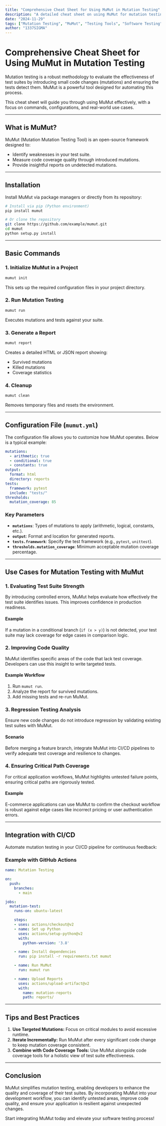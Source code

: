 ```yaml
---
title: "Comprehensive Cheat Sheet for Using MuMut in Mutation Testing"
description: "A detailed cheat sheet on using MuMut for mutation testing, covering commands, configurations, and real-world use cases."
date: "2024-11-29"
tags: ["Mutation Testing", "MuMut", "Testing Tools", "Software Testing"]
author: "1337SIGMA"
---
```


# Comprehensive Cheat Sheet for Using MuMut in Mutation Testing

Mutation testing is a robust methodology to evaluate the effectiveness of test suites by introducing small code changes (mutations) and ensuring the tests detect them. MuMut is a powerful tool designed for automating this process.

This cheat sheet will guide you through using MuMut effectively, with a focus on commands, configurations, and real-world use cases.

---

## What is MuMut?

MuMut (Mutation Mutation Testing Tool) is an open-source framework designed to:
- Identify weaknesses in your test suite.
- Measure code coverage quality through introduced mutations.
- Provide insightful reports on undetected mutations.

---

## Installation

Install MuMut via package managers or directly from its repository:

```bash
# Install via pip (Python environment)
pip install mumut

# Or clone the repository
git clone https://github.com/example/mumut.git
cd mumut
python setup.py install
```

---

## Basic Commands

### 1. Initialize MuMut in a Project

```bash
mumut init
```
This sets up the required configuration files in your project directory.

### 2. Run Mutation Testing

```bash
mumut run
```
Executes mutations and tests against your suite.

### 3. Generate a Report

```bash
mumut report
```
Creates a detailed HTML or JSON report showing:
- Survived mutations
- Killed mutations
- Coverage statistics

### 4. Cleanup

```bash
mumut clean
```
Removes temporary files and resets the environment.

---

## Configuration File (`mumut.yml`)

The configuration file allows you to customize how MuMut operates. Below is a typical example:

```yaml
mutations:
  - arithmetic: true
  - conditional: true
  - constants: true
output:
  format: html
  directory: reports
tests:
  framework: pytest
  include: "tests/"
thresholds:
  mutation_coverage: 85
```

### Key Parameters
- **`mutations`**: Types of mutations to apply (arithmetic, logical, constants, etc.).
- **`output`**: Format and location for generated reports.
- **`tests.framework`**: Specify the test framework (e.g., `pytest`, `unittest`).
- **`thresholds.mutation_coverage`**: Minimum acceptable mutation coverage percentage.

---

## Use Cases for Mutation Testing with MuMut

### 1. **Evaluating Test Suite Strength**
By introducing controlled errors, MuMut helps evaluate how effectively the test suite identifies issues. This improves confidence in production readiness.

#### Example
If a mutation in a conditional branch (`if (x > y)`) is not detected, your test suite may lack coverage for edge cases in comparison logic.

### 2. **Improving Code Quality**
MuMut identifies specific areas of the code that lack test coverage. Developers can use this insight to write targeted tests.

#### Example Workflow
1. Run `mumut run`.
2. Analyze the report for survived mutations.
3. Add missing tests and re-run MuMut.

### 3. **Regression Testing Analysis**
Ensure new code changes do not introduce regression by validating existing test suites with MuMut.

#### Scenario
Before merging a feature branch, integrate MuMut into CI/CD pipelines to verify adequate test coverage and resilience to changes.

### 4. **Ensuring Critical Path Coverage**
For critical application workflows, MuMut highlights untested failure points, ensuring critical paths are rigorously tested.

#### Example
E-commerce applications can use MuMut to confirm the checkout workflow is robust against edge cases like incorrect pricing or user authentication errors.

---

## Integration with CI/CD

Automate mutation testing in your CI/CD pipeline for continuous feedback:

### Example with GitHub Actions

```yaml
name: Mutation Testing

on:
  push:
    branches:
      - main

jobs:
  mutation-test:
    runs-on: ubuntu-latest

    steps:
    - uses: actions/checkout@v2
    - name: Set up Python
      uses: actions/setup-python@v2
      with:
        python-version: '3.8'

    - name: Install dependencies
      run: pip install -r requirements.txt mumut

    - name: Run MuMut
      run: mumut run

    - name: Upload Reports
      uses: actions/upload-artifact@v2
      with:
        name: mutation-reports
        path: reports/
```

---

## Tips and Best Practices

1. **Use Targeted Mutations:** Focus on critical modules to avoid excessive runtime.
2. **Iterate Incrementally:** Run MuMut after every significant code change to keep mutation coverage consistent.
3. **Combine with Code Coverage Tools:** Use MuMut alongside code coverage tools for a holistic view of test suite effectiveness.

---

## Conclusion

MuMut simplifies mutation testing, enabling developers to enhance the quality and coverage of their test suites. By incorporating MuMut into your development workflow, you can identify untested areas, improve code quality, and ensure your application is resilient against unexpected changes.

Start integrating MuMut today and elevate your software testing process!